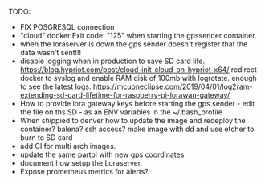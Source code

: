 TODO:
 - FIX POSGRESQL connection
 - "cloud" docker Exit code: "125" when starting the gpssender container.
 - when the loraserver is down the gps sender doesn't register that the data wasn't sent!!!
 - disable logging when in production to save SD card life. https://blog.hypriot.com/post/cloud-init-cloud-on-hypriot-x64/
        redirect docker to syslog and enable RAM disk of 100mb with logrotate. enough to see the latest logs. https://mcuoneclipse.com/2019/04/01/log2ram-extending-sd-card-lifetime-for-raspberry-pi-lorawan-gateway/
 - How to provide lora gateway keys before starting the gps sender - edit the file on ths SD - as an ENV variables in the ~/.bash_profile 
 - When shippied to denver how to update the image and redeploy the container? balena? ssh access? make image with dd and use etcher to burn to SD card
 - add CI for multi arch images.
 - update the same partol with new gps coordinates
 - document how setup the Loraserver.
 - Expose prometheus metrics for alerts?




